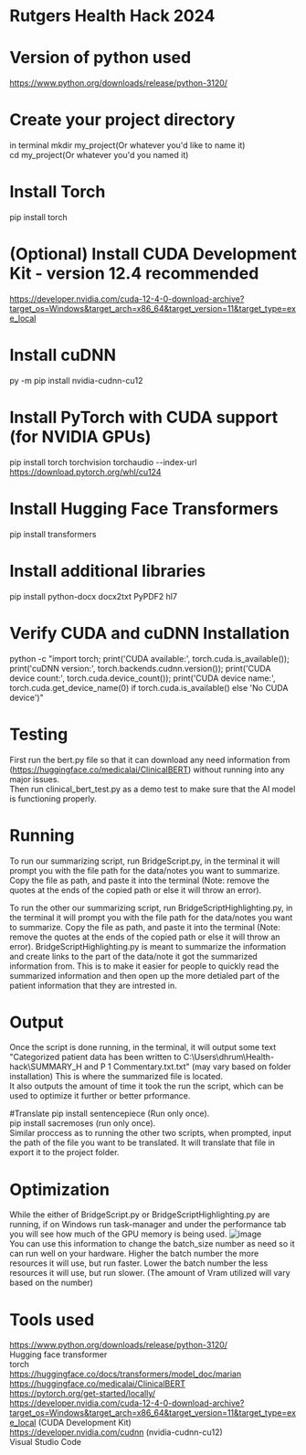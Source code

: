 # Rutgers Health Hack 2024

# Version of python used
https://www.python.org/downloads/release/python-3120/

# Create your project directory
in terminal
mkdir my_project(Or whatever you'd like to name it) <br />
cd my_project(Or whatever you'd you named it)

# Install Torch
pip install torch <br />

# (Optional) Install CUDA Development Kit - version 12.4 recommended <br />
https://developer.nvidia.com/cuda-12-4-0-download-archive?target_os=Windows&target_arch=x86_64&target_version=11&target_type=exe_local 

# Install cuDNN <br />
py -m pip install nvidia-cudnn-cu12

# Install PyTorch with CUDA support (for NVIDIA GPUs) <br />
pip install torch torchvision torchaudio --index-url https://download.pytorch.org/whl/cu124

# Install Hugging Face Transformers
pip install transformers

# Install additional libraries 
pip install python-docx docx2txt PyPDF2 hl7

# Verify CUDA and cuDNN Installation
python -c "import torch; print('CUDA available:', torch.cuda.is_available()); print('cuDNN version:', torch.backends.cudnn.version()); print('CUDA device count:', torch.cuda.device_count()); print('CUDA device name:', torch.cuda.get_device_name(0) if torch.cuda.is_available() else 'No CUDA device')"

# Testing
First run the bert.py file so that it can download any need information from (https://huggingface.co/medicalai/ClinicalBERT) without running into any major issues. <br />
Then run clinical_bert_test.py as a demo test to make sure that the AI model is functioning properly. <br />

# Running
To run our summarizing script, run BridgeScript.py, in the terminal it will prompt you with the file path for the data/notes you want to summarize. Copy the file as path, and paste it into the terminal (Note: remove the quotes at the ends of the copied path or else it will throw an error).

To run the other our summarizing script, run BridgeScriptHighlighting.py, in the terminal it will prompt you with the file path for the data/notes you want to summarize. Copy the file as path, and paste it into the terminal (Note: remove the quotes at the ends of the copied path or else it will throw an error). BridgeScriptHighlighting.py is meant to summarize the information and create links to the part of the data/note it got the summarized information from. This is to make it easier for people to quickly read the summarized information and then open up the more detialed part of the patient information that they are intrested in. 

# Output
Once the script is done running, in the terminal, it will output some text "Categorized patient data has been written to C:\Users\dhrum\Health-hack\SUMMARY_H and P 1 Commentary.txt.txt" (may vary based on folder installation) This is where the summarized file is located. <br />
It also outputs the amount of time it took the run the script, which can be used to optimize it further or better prformance. 

#Translate 
pip install sentencepiece (Run only once). <br />
pip install sacremoses (run only once). <br />
Similar proccess as to running the other two scripts, when prompted, input the path of the file you want to be translated. It will translate that file in export it to the project folder.

# Optimization
While the either of BridgeScript.py or BridgeScriptHighlighting.py are running, if on Windows run task-manager and under the performance tab you will see how much of the GPU memory is being used. 
![image](https://github.com/user-attachments/assets/78edbbb3-efe4-4e2a-81f3-c4cfee952404) <br />
You can use this information to change the batch_size number as need so it can run well on your hardware. Higher the batch number the more resources it will use, but run faster. Lower the batch number the less resources it will use, but run slower. (The amount of Vram utilized will vary based on the number)

# Tools used
https://www.python.org/downloads/release/python-3120/ <br />
Hugging face transformer <br />
torch  <br />
https://huggingface.co/docs/transformers/model_doc/marian <br />
https://huggingface.co/medicalai/ClinicalBERT <br />
https://pytorch.org/get-started/locally/ <br />
https://developer.nvidia.com/cuda-12-4-0-download-archive?target_os=Windows&target_arch=x86_64&target_version=11&target_type=exe_local  (CUDA Development Kit) <br />
https://developer.nvidia.com/cudnn (nvidia-cudnn-cu12) <br />
Visual Studio Code
